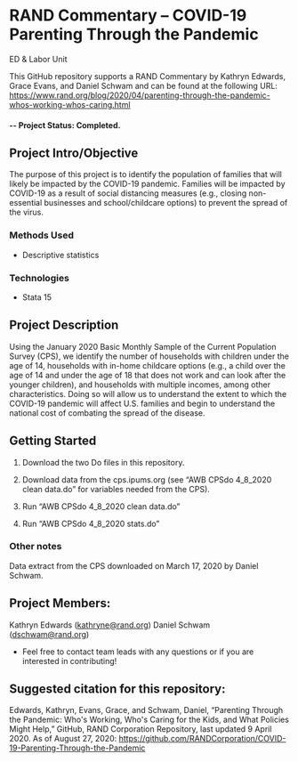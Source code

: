 # RAND Commentary – COVID-19 Parenting Through the Pandemic 
ED & Labor Unit

This GitHub repository supports a RAND Commentary by Kathryn Edwards, Grace Evans, and Daniel Schwam and can be found at the following URL: https://www.rand.org/blog/2020/04/parenting-through-the-pandemic-whos-working-whos-caring.html

#### -- Project Status: Completed.

## Project Intro/Objective
The purpose of this project is to identify the population of families that will likely be impacted by the COVID-19 pandemic. Families will be impacted by COVID-19 as a result of social distancing measures (e.g., closing non-essential businesses and school/childcare options) to prevent the spread of the virus.

### Methods Used
* Descriptive statistics

### Technologies
* Stata 15

## Project Description
Using the January 2020 Basic Monthly Sample of the Current Population Survey (CPS), we identify the number of households with children under the age of 14, households with in-home childcare options (e.g., a child over the age of 14 and under the age of 18 that does not work and can look after the younger children), and households with multiple incomes, among other characteristics. Doing so will allow us to understand the extent to which the COVID-19 pandemic will affect U.S. families and begin to understand the national cost of combating the spread of the disease.

## Getting Started

1. Download the two Do files in this repository.

2. Download data from the cps.ipums.org (see “AWB CPSdo 4_8_2020 clean data.do” for variables needed from the CPS).
    
3. Run “AWB CPSdo 4_8_2020 clean data.do”

4. Run “AWB CPSdo 4_8_2020 stats.do”

### Other notes

Data extract from the CPS downloaded on March 17, 2020 by Daniel Schwam.

## Project Members:

Kathryn Edwards (kathryne@rand.org) 
Daniel Schwam (dschwam@rand.org)

* Feel free to contact team leads with any questions or if you are interested in contributing!

## Suggested citation for this repository:

Edwards, Kathryn, Evans, Grace, and Schwam, Daniel, “Parenting Through the Pandemic: Who's Working, Who's Caring for the Kids, and What Policies Might Help,” GitHub, RAND Corporation Repository, last updated 9 April 2020. As of August 27, 2020: https://github.com/RANDCorporation/COVID-19-Parenting-Through-the-Pandemic

